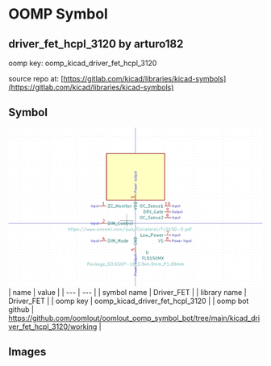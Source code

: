 # OOMP Symbol  
## driver_fet_hcpl_3120  by arturo182  
  
oomp key: oomp_kicad_driver_fet_hcpl_3120  
  
source repo at: [https://gitlab.com/kicad/libraries/kicad-symbols](https://gitlab.com/kicad/libraries/kicad-symbols)  
## Symbol  
  
[![working.png](working_600.png)](working.png)  
| name | value | 
| --- | --- | 
| symbol name | Driver_FET | 
| library name | Driver_FET | 
| oomp key | oomp_kicad_driver_fet_hcpl_3120 | 
| oomp bot github | https://github.com/oomlout/oomlout_oomp_symbol_bot/tree/main/kicad_driver_fet_hcpl_3120/working | 
## Images  
